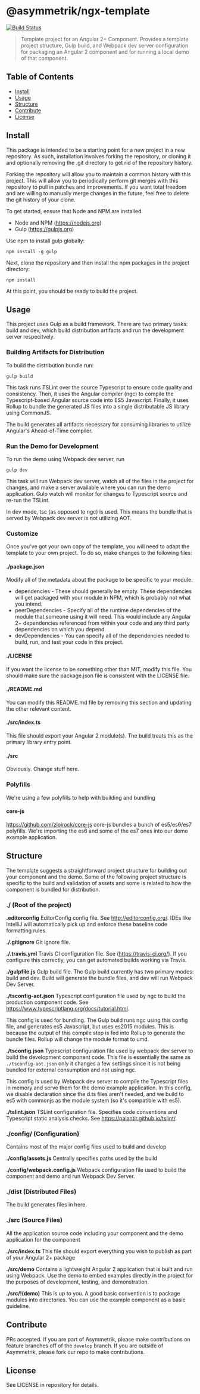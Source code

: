# @asymmetrik/ngx-template

[![Build Status][travis-image]][travis-url]

[travis-url]: https://travis-ci.org/Asymmetrik/ngx-template/
[travis-image]: https://travis-ci.org/Asymmetrik/ngx-template.svg


> Template project for an Angular 2+ Component.
> Provides a template project structure, Gulp build, and Webpack dev server configuration for packaging an Angular 2 component and for running a local demo of that component. 

## Table of Contents
- [Install](#install)
- [Usage](#usage)
- [Structure](#structure)
- [Contribute](#contribute)
- [License](#license)

## Install
This package is intended to be a starting point for a new project in a new repository. As such, installation involves forking the repository, or cloning it and optionally removing the .git directory to get rid of the repository history.

Forking the repository will allow you to maintain a common history with this project. This will allow you to periodically perform git merges with this repository to pull in patches and improvements. If you want total freedom and are willing to manually merge changes in the future, feel free to delete the git history of your clone. 

To get started, ensure that Node and NPM are installed.
* Node and NPM (https://nodejs.org)
* Gulp (https://gulpjs.org)

Use npm to install gulp globally:
```
npm install -g gulp
```

Next, clone the repository and then install the npm packages in the project directory: 
```
npm install
```

At this point, you should be ready to build the project.


## Usage
This project uses Gulp as a build framework. There are two primary tasks: build and dev, which build distribution artifacts and run the development server respecitvely. 

### Building Artifacts for Distribution
To build the distribution bundle run:

```
gulp build
```

This task runs TSLint over the source Typescript to ensure code quality and consistency. 
Then, it uses the Angular compiler (ngc) to compile the Typescript-based Angular source code into ES5 Javascript.
Finally, it uses Rollup to bundle the generated JS files into a single distributable JS library using CommonJS.

The build generates all artifacts necessary for consuming libraries to utilize Angular's Ahead-of-Time compiler.


### Run the Demo for Development
To run the demo using Webpack dev server, run
```
gulp dev
```

This task will run Webpack dev server, watch all of the files in the project for changes, and make a server available where you can run the demo application.
Gulp watch will monitor for changes to Typescript source and re-run the TSLint.

In dev mode, tsc (as opposed to ngc) is used. This means the bundle that is served by Webpack dev server is not utilizing AOT.

### Customize
Once you've got your own copy of the template, you will need to adapt the template to your own project. To do so, make changes to the following files:

#### ./package.json
Modify all of the metadata about the package to be specific to your module.

* dependencies - These should generally be empty. These dependencies will get packaged with your module in NPM, which is probably not what you intend.
* peerDependencies - Specify all of the runtime dependencies of the module that someone using it will need. This would include any Angular 2+ dependencies referenced from within your code and any third party dependencies on which you depend.
* devDependencies - You can specify all of the dependencies needed to build, run, and test your code in this project.

#### ./LICENSE
If you want the license to be something other than MIT, modify this file. You should make sure the package.json file is consistent with the LICENSE file.

#### ./README.md
You can modify this README.md file by removing this section and updating the other relevant content.

#### ./src/index.ts
This file should export your Angular 2 module(s). The build treats this as the primary library entry point. 

#### ./src
Obviously. Change stuff here.

### Polyfills
We're using a few polyfills to help with building and bundling

#### core-js
https://github.com/zloirock/core-js
core-js bundles a bunch of es5/es6/es7 polyfills. We're importing the es6 and some of the es7 ones into our demo example application.


## Structure
The template suggests a straightforward project structure for building out your component and the demo. Some of the following project structure is specific to the build and validation of assets and some is related to how the component is bundled for distribution.

### ./ (Root of the project)
**.editorconfig**
EditorConfig config file. See http://editorconfig.org/. IDEs like IntelliJ will automatically pick up and enforce these baseline code formatting rules.

**./.gitignore**
Git ignore file.

**./.travis.yml**
Travis CI configuration file. See (https://travis-ci.org/). If you configure this correctly, you can get automated builds working via Travis.

**./gulpfile.js**
Gulp build file. The Gulp build currently has two primary modes: build and dev. Build will generate the bundle files, and dev will run Webpack Dev Server.

**./tsconfig-aot.json**
Typescript configuration file used by ngc to build the production component code. See https://www.typescriptlang.org/docs/tutorial.html.

This config is used for bundling. The Gulp build runs ngc using this config file, and generates es5 Javascript, but uses es2015 modules. This is because the output of this compile step is fed into Rollup to generate the bundle files. Rollup will change the module format to umd. 


**./tsconfig.json**
Typescript configuration file used by webpack dev server to build the development component code. This file is essentially the same as ```./tsconfig-aot.json``` only it changes a few settings since it is not being bundled for external consumption and not using ngc.

This config is used by Webpack dev server to compile the Typescript files in memory and serve them for the demo example application. In this config, we disable declaration since the d.ts files aren't needed, and we build to es5 with commonjs as the module system (so it's compatible with es5).

**./tslint.json**
TSLint configuration file. Specifies code conventions and Typescript static analysis checks. See https://palantir.github.io/tslint/.


### ./config/ (Configuration)
Contains most of the major config files used to build and develop

**./config/assets.js**
Centrally specifies paths used by the build

**./config/webpack.config.js**
Webpack configuration file used to build the component and demo and run Webpack Dev Server.


### ./dist (Distributed Files)
The build generates files in here.


### ./src (Source Files)
All the application source code including your component and the demo application for the component

**./src/index.ts**
This file should export everything you wish to publish as part of your Angular 2+ package 

**./src/demo**
Contains a lightweight Angular 2 application that is built and run using Webpack. Use the demo to embed examples directly in the project for the purposes of development, testing, and demonstration.

**./src/!(demo)**
This is up to you. A good basic convention is to package modules into directories. You can use the example component as a basic guideline.

## Contribute
PRs accepted. If you are part of Asymmetrik, please make contributions on feature branches off of the ```develop``` branch. If you are outside of Asymmetrik, please fork our repo to make contributions.

## License
See LICENSE in repository for details.
